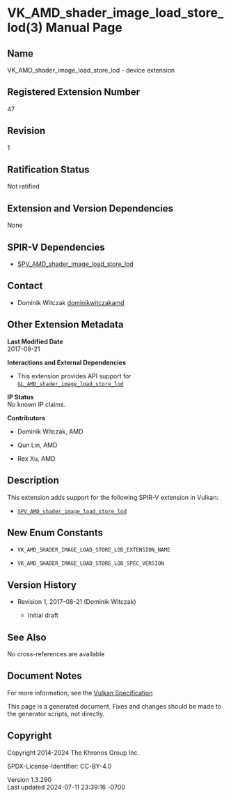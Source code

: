 # VK_AMD_shader_image_load_store_lod(3) Manual Page

## Name

VK_AMD_shader_image_load_store_lod - device extension



## <a href="#_registered_extension_number" class="anchor"></a>Registered Extension Number

47

## <a href="#_revision" class="anchor"></a>Revision

1

## <a href="#_ratification_status" class="anchor"></a>Ratification Status

Not ratified

## <a href="#_extension_and_version_dependencies" class="anchor"></a>Extension and Version Dependencies

None

## <a href="#_spir_v_dependencies" class="anchor"></a>SPIR-V Dependencies

- [SPV_AMD_shader_image_load_store_lod](https://htmlpreview.github.io/?https://github.com/KhronosGroup/SPIRV-Registry/blob/main/extensions/AMD/SPV_AMD_shader_image_load_store_lod.html)

## <a href="#_contact" class="anchor"></a>Contact

- Dominik Witczak <a
  href="https://github.com/KhronosGroup/Vulkan-Docs/issues/new?body=%5BVK_AMD_shader_image_load_store_lod%5D%20@dominikwitczakamd%0A*Here%20describe%20the%20issue%20or%20question%20you%20have%20about%20the%20VK_AMD_shader_image_load_store_lod%20extension*"
  target="_blank" rel="nofollow noopener"><em></em>dominikwitczakamd</a>

## <a href="#_other_extension_metadata" class="anchor"></a>Other Extension Metadata

**Last Modified Date**  
2017-08-21

**Interactions and External Dependencies**  
- This extension provides API support for
  [`GL_AMD_shader_image_load_store_lod`](https://registry.khronos.org/OpenGL/extensions/AMD/AMD_shader_image_load_store_lod.txt)

**IP Status**  
No known IP claims.

**Contributors**  
- Dominik Witczak, AMD

- Qun Lin, AMD

- Rex Xu, AMD

## <a href="#_description" class="anchor"></a>Description

This extension adds support for the following SPIR-V extension in
Vulkan:

- [`SPV_AMD_shader_image_load_store_lod`](https://htmlpreview.github.io/?https://github.com/KhronosGroup/SPIRV-Registry/blob/main/extensions/AMD/SPV_AMD_shader_image_load_store_lod.html)

## <a href="#_new_enum_constants" class="anchor"></a>New Enum Constants

- `VK_AMD_SHADER_IMAGE_LOAD_STORE_LOD_EXTENSION_NAME`

- `VK_AMD_SHADER_IMAGE_LOAD_STORE_LOD_SPEC_VERSION`

## <a href="#_version_history" class="anchor"></a>Version History

- Revision 1, 2017-08-21 (Dominik Witczak)

  - Initial draft

## <a href="#_see_also" class="anchor"></a>See Also

No cross-references are available

## <a href="#_document_notes" class="anchor"></a>Document Notes

For more information, see the <a
href="https://registry.khronos.org/vulkan/specs/1.3-extensions/html/vkspec.html#VK_AMD_shader_image_load_store_lod"
target="_blank" rel="noopener">Vulkan Specification</a>

This page is a generated document. Fixes and changes should be made to
the generator scripts, not directly.

## <a href="#_copyright" class="anchor"></a>Copyright

Copyright 2014-2024 The Khronos Group Inc.

SPDX-License-Identifier: CC-BY-4.0

Version 1.3.290  
Last updated 2024-07-11 23:39:16 -0700
